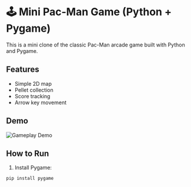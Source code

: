 # 🕹️ Mini Pac-Man Game (Python + Pygame)

This is a mini clone of the classic Pac-Man arcade game built with Python and Pygame.

## Features
- Simple 2D map
- Pellet collection
- Score tracking
- Arrow key movement

## Demo
![Gameplay Demo](assets/demo.gif)

## How to Run

1. Install Pygame:

```bash
pip install pygame
